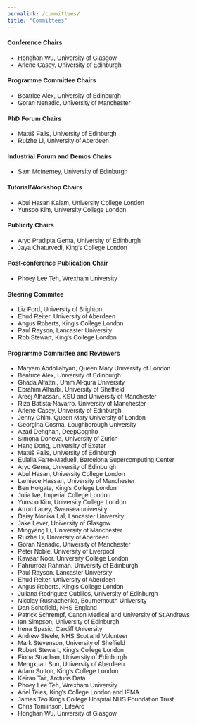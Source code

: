 ```yaml
---
permalink: /committees/
title: "Committees"
---
```


<html>
<meta name="viewport" content="width=device-width, initial-scale=1"> 
<head>
<style>
body {
  font-family: sans-serif;
}
a:link {
  color:  black;
  background-color: transparent;
  text-decoration: none;
}
a:visited {
  color: black;
  background-color: #F0F8FF;
  text-decoration: none;
}
a:hover {
  color: #003865;
  background-color: #F0F8FF;
  text-decoration: underline;
}
a:active {
  color: #003865;
  background-color: #F8F8FF;
  text-decoration: underline;
}
</style>
</head>
    
<body>
    <h4>Conference Chairs</h4> 
    <ul>
      <li>Honghan Wu, University of Glasgow</li>
      <li>Arlene Casey, University of Edinburgh</li>
    </ul>
    <h4>Programme Committee Chairs</h4>
    <ul>
      <li>Beatrice Alex, University of Edinburgh</li>
      <li>Goran Nenadic, University of Manchester</li>
    </ul>
    <h4>PhD Forum Chairs</h4>
    <ul>
      <li>Matúš Falis, University of Edinburgh</li>
      <li>Ruizhe Li, University of Aberdeen</li>
    </ul>
    <h4>Industrial Forum and Demos Chairs</h4>
    <ul>
      <li>Sam McInerney, University of Edinburgh</li>
    </ul>
    <h4>Tutorial/Workshop Chairs</h4>   
    <ul>
      <li>Abul Hasan Kalam, University College London</li>
      <li>Yunsoo Kim, University College London</li>
    </ul>
    <h4>Publicity Chairs</h4>
    <ul>
      <li>Aryo Pradipta Gema, University of Edinburgh</li>
      <li>Jaya Chaturvedi, King's College London</li>
    </ul>
    <h4>Post-conference Publication Chair</h4>
    <ul>
      <li>Phoey Lee Teh, Wrexham University</li>
    </ul>
   
  <h4>Steering Commitee</h4> 
<ul>
  <li>Liz Ford, University of Brighton</li>
  <li>Ehud Reiter, University of Aberdeen</li>
  <li>Angus Roberts, King's College London</li>
  <li>Paul Rayson, Lancaster University</li>
  <li>Rob Stewart, King's College London</li>
</ul>
    
 <h4>Programme Committee and Reviewers</h4>
  <ul>
    <li>Maryam	Abdollahyan, Queen Mary University of London
    <li>Beatrice Alex, University of Edinburgh
    <li>Ghada	Alfattni, Umm Al-qura University
    <li>Ebrahim	Alharbi, University of Sheffield
    <li>Areej	Alhassan, KSU and University of Manchester
    <li>Riza Batista-Navarro, University of Manchester
    <li>Arlene	Casey, University of Edinburgh
    <li>Jenny	Chim, Queen Mary University of London
    <li>Georgina Cosma,	Loughborough University
    <li>Azad	Dehghan, DeepCognito
    <li>Simona	Doneva, University of Zurich
    <li>Hang	Dong, University of Exeter
    <li>Matúš	Falis, University of Edinburgh
    <li>Eulalia	Farre-Maduell, Barcelona Supercomputing Center
    <li>Aryo	Gema, University of Edinburgh
    <li>Abul	Hasan, University College London
    <li>Lamiece	Hassan, University of Manchester
    <li>Ben	Holgate, King's College London
    <li>Julia	Ive, Imperial College London
    <li>Yunsoo	Kim, University College London
    <li>Arron	Lacey, Swansea university
    <li>Daisy Monika Lal, Lancaster University
    <li>Jake	Lever, University of Glasgow
    <li>Mingyang	Li, University of Manchester
    <li>Ruizhe	Li, University of Aberdeen
    <li>Goran	Nenadic, University of Manchester
    <li>Peter	Noble, University of Liverpool
    <li>Kawsar	Noor, University College London
    <li>Fahrurrozi	Rahman, University of Edinburgh
    <li>Paul	Rayson, Lancaster University
    <li>Ehud	Reiter, University of Aberdeen
    <li>Angus	Roberts, King's College London
    <li>Juliana	Rodriguez Cubillos, University of Edinburgh
    <li>Nicolay	Rusnachenko, Bournemouth University
    <li>Dan	Schofield, NHS England
    <li>Patrick	Schrempf, Canon Medical and University of St Andrews
    <li>Ian	Simpson, University of Edinburgh
    <li>Irena	Spasic,	Cardiff University
    <li>Andrew	Steele,	NHS Scotland Volunteer
    <li>Mark	Stevenson, University of Sheffield
    <li>Robert	Stewart, King's College London
    <li>Fiona	Strachan, University of Edinburgh
    <li>Mengxuan	Sun, University of Aberdeen
    <li>Adam	Sutton, King's College London
    <li>Keiran	Tait, Arcturis Data
    <li>Phoey Lee	Teh, Wrexham University
    <li>Ariel	Teles, King's College London and IFMA
    <li>James	Teo	Kings College Hospital NHS Foundation Trust
    <li>Chris	Tomlinson, LifeArc
    <li>Honghan	Wu, University of Glasgow
    </ul>
</body>
</html>



